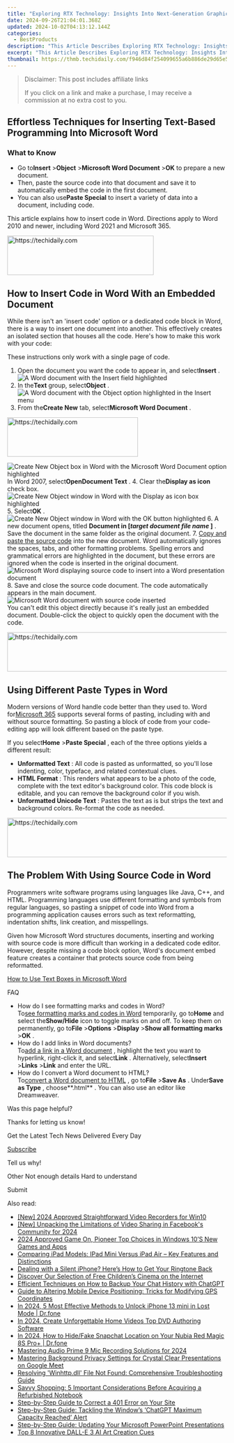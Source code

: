 ```yaml
---
title: "Exploring RTX Technology: Insights Into Next-Generation Graphics Cards"
date: 2024-09-26T21:04:01.368Z
updated: 2024-10-02T04:13:12.144Z
categories:
  - BestProducts
description: "This Article Describes Exploring RTX Technology: Insights Into Next-Generation Graphics Cards"
excerpt: "This Article Describes Exploring RTX Technology: Insights Into Next-Generation Graphics Cards"
thumbnail: https://thmb.techidaily.com/f946d84f254099655a6b886de29d65e5f587fa0ecc62cec124a4f1eb3cdbb6d6.jpg
---
```


>  Disclaimer: This post includes affiliate links
>
>  If you click on a link and make a purchase, I may receive a commission at no extra cost to you.
>

## Effortless Techniques for Inserting Text-Based Programming Into Microsoft Word
### What to Know

* Go to**Insert** \>**Object** \>**Microsoft Word Document** \>**OK** to prepare a new document.
* Then, paste the source code into that document and save it to automatically embed the code in the first document.
* You can also use**Paste Special** to insert a variety of data into a document, including code.

 This article explains how to insert code in Word. Directions apply to Word 2010 and newer, including Word 2021 and Microsoft 365.  

<!-- affiliate ads begin -->
<a href="https://aligracehair.sjv.io/c/5597632/2135402/19272" target="_top" id="2135402">
  <img src="//a.impactradius-go.com/display-ad/19272-2135402" border="0" alt="https://techidaily.com" width="336" height="90"/>
</a>
<img height="0" width="0" src="https://aligracehair.sjv.io/i/5597632/2135402/19272" style="position:absolute;visibility:hidden;" border="0" />
<!-- affiliate ads end -->

## How to Insert Code in Word With an Embedded Document

 While there isn't an 'insert code' option or a dedicated code block in Word, there is a way to insert one document into another. This effectively creates an isolated section that houses all the code. Here's how to make this work with your code:

These instructions only work with a single page of code.

1. Open the document you want the code to appear in, and select**Insert** .  
![A Word document with the Insert field highlighted](https://www.lifewire.com/thmb/hhaKemMmX0vrIo89Vh-8tqrp0Z8=/1500x0/filters:no_upscale():max_bytes(150000):strip_icc():format(webp)/001-insert-source-code-into-word-document-3994582-1a2d127c226f4846bf9bec7d9a281fc5.jpg)
2. In the**Text** group, select**Object** .  
![A Word document with the Object option highlighted in the Insert menu](https://www.lifewire.com/thmb/opt-Q1YQfqT2MaDUICEGskPbmMs=/1500x0/filters:no_upscale():max_bytes(150000):strip_icc():format(webp)/002-insert-source-code-into-word-document-3994582-939bbef12a77474cbc646e7bfca9da48.jpg)
3. From the**Create New** tab, select**Microsoft Word Document** .  

<!-- affiliate ads begin -->
<a href="https://malaysia-healthcare-travel-council.pxf.io/c/5597632/1557742/17382" target="_top" id="1557742">
  <img src="//a.impactradius-go.com/display-ad/17382-1557742" border="0" alt="https://techidaily.com" width="300" height="90"/>
</a>
<img height="0" width="0" src="https://malaysia-healthcare-travel-council.pxf.io/i/5597632/1557742/17382" style="position:absolute;visibility:hidden;" border="0" />
<!-- affiliate ads end -->

![Create New Object box in Word with the Microsoft Word Document option highlighted](https://www.lifewire.com/thmb/ubtpMlrpJY0mh1rhIZL7mTUeCd0=/1500x0/filters:no_upscale():max_bytes(150000):strip_icc():format(webp)/004-insert-source-code-into-word-document-3994582-1f1467fff74c4365913779c89a44dbaa.jpg)  
 In Word 2007, select**OpenDocument Text** .
4. Clear the**Display as icon** check box.  
![Create New Object window in Word with the Display as icon box highlighted](https://www.lifewire.com/thmb/WfEAUTUH0LAddtO-6cyGBZT-mD0=/1500x0/filters:no_upscale():max_bytes(150000):strip_icc():format(webp)/005-insert-source-code-into-word-document-3994582-4b2746dea1ed49bcada5827d208e1b0e.jpg)
5. Select**OK** .  
![Create New Object window in Word with the OK button highlighted](https://www.lifewire.com/thmb/8N0g_QZk5AJ8wFNEQ383YZ-mRsQ=/1500x0/filters:no_upscale():max_bytes(150000):strip_icc():format(webp)/006-insert-source-code-into-word-document-3994582-14b9900cd90341d1a925d63b07c467df.jpg)
6. A new document opens, titled **Document in \[_target document file name_ \]** . Save the document in the same folder as the original document.
7. [Copy and paste the source code](https://www.lifewire.com/cut-copy-and-paste-in-microsoft-word-4159583) into the new document. Word automatically ignores the spaces, tabs, and other formatting problems. Spelling errors and grammatical errors are highlighted in the document, but these errors are ignored when the code is inserted in the original document.  
![Microsoft Word displaying source code to insert into a Word presentation document](https://www.lifewire.com/thmb/AxWUG0N0zvb3wxwA_zIcMWY9qiI=/1500x0/filters:no_upscale():max_bytes(150000):strip_icc():format(webp)/NewSourceCode-d276da35f0ba4f36aafddaa578cad3b0.jpg)
8. Save and close the source code document. The code automatically appears in the main document.  
![Microsoft Word document with source code inserted](https://www.lifewire.com/thmb/7dbJ_9k3xe_LaP-2rOEy3ktFY-0=/1500x0/filters:no_upscale():max_bytes(150000):strip_icc():format(webp)/PresentationWithCode-dc19c6dcca694a798e9e41a2be2eac71.jpg)  
 You can't edit this object directly because it's really just an embedded document. Double-click the object to quickly open the document with the code.

<!-- affiliate ads begin -->
<a href="https://aligracehair.sjv.io/c/5597632/1997722/19272" target="_top" id="1997722">
  <img src="//a.impactradius-go.com/display-ad/19272-1997722" border="0" alt="https://techidaily.com" width="728" height="90"/>
</a>
<img height="0" width="0" src="https://aligracehair.sjv.io/i/5597632/1997722/19272" style="position:absolute;visibility:hidden;" border="0" />
<!-- affiliate ads end -->

## Using Different Paste Types in Word

 Modern versions of Word handle code better than they used to. Word for[Microsoft 365](https://www.lifewire.com/microsoft-office-4156573) supports several forms of pasting, including with and without source formatting. So pasting a block of code from your code-editing app will look different based on the paste type.

 If you select**Home** \>**Paste Special** , each of the three options yields a different result:

* **Unformatted Text** : All code is pasted as unformatted, so you'll lose indenting, color, typeface, and related contextual clues.
* **HTML Format** : This renders what appears to be a photo of the code, complete with the text editor's background color. This code block is editable, and you can remove the background color if you wish.
* **Unformatted Unicode Text** : Pastes the text as is but strips the text and background colors. Re-format the code as needed.

<!-- affiliate ads begin -->
<a href="https://appsumo.8odi.net/c/5597632/2151889/7443" target="_top" id="2151889">
  <img src="//a.impactradius-go.com/display-ad/7443-2151889" border="0" alt="https://techidaily.com" width="728" height="90"/>
</a>
<img height="0" width="0" src="https://appsumo.8odi.net/i/5597632/2151889/7443" style="position:absolute;visibility:hidden;" border="0" />
<!-- affiliate ads end -->

## The Problem With Using Source Code in Word

 Programmers write software programs using languages like Java, C++, and HTML. Programming languages use different formatting and symbols from regular languages, so pasting a snippet of code into Word from a programming application causes errors such as text reformatting, indentation shifts, link creation, and misspellings.

 Given how Microsoft Word structures documents, inserting and working with source code is more difficult than working in a dedicated code editor. However, despite missing a code block option, Word's document embed feature creates a container that protects source code from being reformatted.

[How to Use Text Boxes in Microsoft Word](https://www.lifewire.com/text-boxes-in-microsoft-word-3539988)

 FAQ

* How do I see formatting marks and codes in Word?  
 To[see formatting marks and codes in Word](https://www.lifewire.com/microsoft-word-and-reveal-codes-3540345) temporarily, go to**Home** and select the**Show/Hide** icon to toggle marks on and off. To keep them on permanently, go to**File** \>**Options** \>**Display** \>**Show all formatting marks** \>**OK** .
* How do I add links in Word documents?  
 To[add a link in a Word document](https://www.lifewire.com/add-and-edit-links-word-documents-3539976) , highlight the text you want to hyperlink, right-click it, and select**Link** . Alternatively, select**Insert** \>**Links** \>**Link** and enter the URL.
* How do I convert a Word document to HTML?  
 To[convert a Word document to HTML](https://www.lifewire.com/convert-word-doc-to-html-3466568) , go to**File** \>**Save As** . Under**Save as Type** , choose**.html** . You can also use an editor like Dreamweaver.

Was this page helpful?

Thanks for letting us know!

 Get the Latest Tech News Delivered Every Day

[Subscribe](https://www.lifewire.com/#)

Tell us why!

 Other  Not enough details  Hard to understand

 Submit

<ins class="adsbygoogle"
     style="display:block"
     data-ad-format="autorelaxed"
     data-ad-client="ca-pub-7571918770474297"
     data-ad-slot="1223367746"></ins>

<ins class="adsbygoogle"
     style="display:block"
     data-ad-client="ca-pub-7571918770474297"
     data-ad-slot="8358498916"
     data-ad-format="auto"
     data-full-width-responsive="true"></ins>

<span class="atpl-alsoreadstyle">Also read:</span>
<div><ul>
<li><a href="https://screen-video-capture.techidaily.com/new-2024-approved-straightforward-video-recorders-for-win10/"><u>[New] 2024 Approved Straightforward Video Recorders for Win10</u></a></li>
<li><a href="https://facebook-video-recording.techidaily.com/new-unpacking-the-limitations-of-video-sharing-in-facebooks-community-for-2024/"><u>[New] Unpacking the Limitations of Video Sharing in Facebook's Community for 2024</u></a></li>
<li><a href="https://some-knowledge.techidaily.com/2024-approved-game-on-pioneer-top-choices-in-windows-10s-new-games-and-apps/"><u>2024 Approved Game On, Pioneer Top Choices in Windows 10’S New Games and Apps</u></a></li>
<li><a href="https://tech-renaissance.techidaily.com/comparing-ipad-models-ipad-mini-versus-ipad-air-key-features-and-distinctions/"><u>Comparing iPad Models: IPad Mini Versus iPad Air – Key Features and Distinctions</u></a></li>
<li><a href="https://tech-renaissance.techidaily.com/dealing-with-a-silent-iphone-heres-how-to-get-your-ringtone-back/"><u>Dealing with a Silent iPhone? Here’s How to Get Your Ringtone Back</u></a></li>
<li><a href="https://tech-renaissance.techidaily.com/discover-our-selection-of-free-childrens-cinema-on-the-internet/"><u>Discover Our Selection of Free Children’s Cinema on the Internet</u></a></li>
<li><a href="https://tech-hub.techidaily.com/efficient-techniques-on-how-to-backup-your-chat-history-with-chatgpt/"><u>Efficient Techniques on How to Backup Your Chat History with ChatGPT</u></a></li>
<li><a href="https://tech-renaissance.techidaily.com/guide-to-altering-mobile-device-positioning-tricks-for-modifying-gps-coordinates/"><u>Guide to Altering Mobile Device Positioning: Tricks for Modifying GPS Coordinates</u></a></li>
<li><a href="https://iphone-unlock.techidaily.com/in-2024-5-most-effective-methods-to-unlock-iphone-13-mini-in-lost-mode-drfone-by-drfone-ios/"><u>In 2024, 5 Most Effective Methods to Unlock iPhone 13 mini in Lost Mode | Dr.fone</u></a></li>
<li><a href="https://ai-vdieo-software.techidaily.com/in-2024-create-unforgettable-home-videos-top-dvd-authoring-software/"><u>In 2024, Create Unforgettable Home Videos Top DVD Authoring Software</u></a></li>
<li><a href="https://location-social.techidaily.com/in-2024-how-to-hidefake-snapchat-location-on-your-nubia-red-magic-8s-proplus-drfone-by-drfone-virtual-android/"><u>In 2024, How to Hide/Fake Snapchat Location on Your Nubia Red Magic 8S Pro+ | Dr.fone</u></a></li>
<li><a href="https://screen-capture.techidaily.com/mastering-audio-prime-9-mic-recording-solutions-for-2024/"><u>Mastering Audio Prime 9 Mic Recording Solutions for 2024</u></a></li>
<li><a href="https://tech-renaissance.techidaily.com/mastering-background-privacy-settings-for-crystal-clear-presentations-on-google-meet/"><u>Mastering Background Privacy Settings for Crystal Clear Presentations on Google Meet</u></a></li>
<li><a href="https://tech-renaissance.techidaily.com/resolving-winhttpdll-file-not-found-comprehensive-troubleshooting-guide/"><u>Resolving 'Winhttp.dll' File Not Found: Comprehensive Troubleshooting Guide</u></a></li>
<li><a href="https://tech-renaissance.techidaily.com/savvy-shopping-5-important-considerations-before-acquiring-a-refurbished-notebook/"><u>Savvy Shopping: 5 Important Considerations Before Acquiring a Refurbished Notebook</u></a></li>
<li><a href="https://tech-renaissance.techidaily.com/step-by-step-guide-to-correct-a-401-error-on-your-site/"><u>Step-by-Step Guide to Correct a 401 Error on Your Site</u></a></li>
<li><a href="https://tech-haven.techidaily.com/step-by-step-guide-tackling-the-windows-chatgpt-maximum-capacity-reached-alert/"><u>Step-by-Step Guide: Tackling the Window’s ‘ChatGPT Maximum Capacity Reached’ Alert</u></a></li>
<li><a href="https://tech-renaissance.techidaily.com/step-by-step-guide-updating-your-microsoft-powerpoint-presentations/"><u>Step-by-Step Guide: Updating Your Microsoft PowerPoint Presentations</u></a></li>
<li><a href="https://tech-revival.techidaily.com/top-8-innovative-dall-e-3-ai-art-creation-cues/"><u>Top 8 Innovative DALL-E 3 AI Art Creation Cues</u></a></li>
</ul></div>

